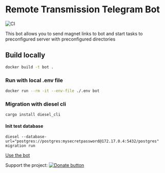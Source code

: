 # Remote Transmission Telegram Bot

![CI](https://github.com/red-avtovo/r_trans_bot_rs/workflows/CI/badge.svg)

This bot allows you to send magnet links to bot and start tasks to preconfigured server with preconfigured directories

## Build locally

```bash
docker build -t bot .
```

### Run with local .env file

```bash
docker run --rm -it --env-file ./.env bot
```

### Migration with diesel cli

    cargo install diesel_cli

#### Init test database

    diesel --database-url="postgres://postgres:mysecretpassword@172.17.0.4:5432/postgres" migration run


[Use the bot](https://t.me/RTransBot)

Support the project: [![Donate button](https://www.paypalobjects.com/en_US/DK/i/btn/btn_donateCC_LG.gif)](https://www.paypal.com/cgi-bin/webscr?cmd=_s-xclick&hosted_button_id=H337RKJSC4YG4&source=url)
